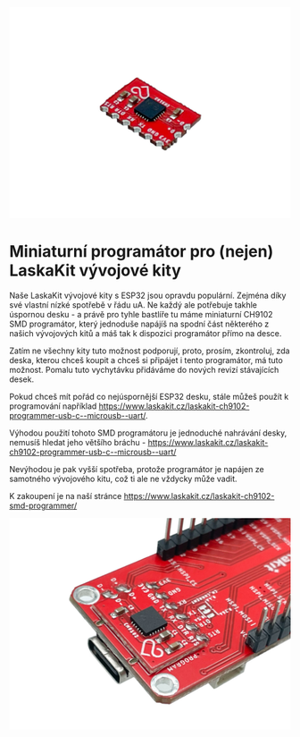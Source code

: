 ![CH9102 SMD programmer](https://github.com/LaskaKit/CH9102-SMD-Programmer/blob/main/img/top-1.jpg)

# Miniaturní programátor pro (nejen) LaskaKit vývojové kity

Naše LaskaKit vývojové kity s ESP32 jsou opravdu populární. Zejména díky své vlastní nízké spotřebě v řádu uA. Ne každý ale potřebuje takhle úspornou desku - a právě pro tyhle bastlíře tu máme miniaturní CH9102 SMD programátor, který jednoduše napájíš na spodní část některého z našich vývojových kitů a máš tak k dispozici programátor přímo na desce.

Zatím ne všechny kity tuto možnost podporují, proto, prosím, zkontroluj, zda deska, kterou chceš koupit a chceš si připájet i tento programátor, má tuto možnost. Pomalu tuto vychytávku přidáváme do nových revizí stávajících desek.

Pokud chceš mít pořád co nejúspornější ESP32 desku, stále můžeš použít k programování například https://www.laskakit.cz/laskakit-ch9102-programmer-usb-c--microusb--uart/.

Výhodou použití tohoto SMD programátoru je jednoduché nahrávání desky, nemusíš hledat jeho většího bráchu - https://www.laskakit.cz/laskakit-ch9102-programmer-usb-c--microusb--uart/

Nevýhodou je pak vyšší spotřeba, protože programátor je napájen ze samotného vývojového kitu, což ti ale ne vždycky může vadit. 

K zakoupení je na naší stránce https://www.laskakit.cz/laskakit-ch9102-smd-programmer/

![CH9102 SMD programmer](https://github.com/LaskaKit/CH9102-SMD-Programmer/blob/main/img/example-1.jpg)
